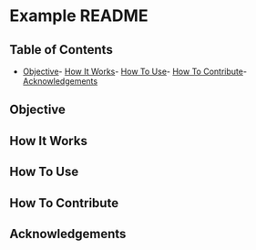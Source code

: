 # Example README

## Table of Contents

- [Objective](#objective)- [How It Works](#how-it-works)- [How To Use](#how-to-use)- [How To Contribute](#how-to-contribute)- [Acknowledgements](#acknowledgements)

## Objective

## How It Works

## How To Use

## How To Contribute

## Acknowledgements
